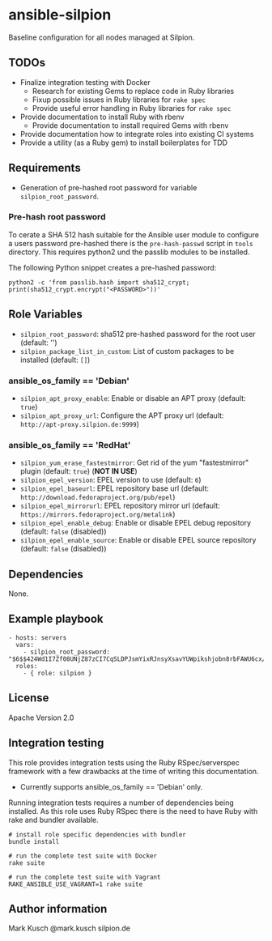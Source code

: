 # ansible-silpion

Baseline configuration for all nodes managed at Silpion.

## TODOs

- Finalize integration testing with Docker
    - Research for existing Gems to replace code in Ruby libraries
    - Fixup possible issues in Ruby libraries for ``rake spec``
    - Provide useful error handling in Ruby libraries for ``rake spec``
- Provide documentation to install Ruby with rbenv
    - Provide documentation to install required Gems with rbenv
- Provide documentation how to integrate roles into existing CI systems
- Provide a utility (as a Ruby gem) to install boilerplates for TDD

## Requirements

- Generation of pre-hashed root password for variable ``silpion_root_password``.

### Pre-hash root password

To cerate a SHA 512 hash suitable for the Ansible user module to configure
a users password pre-hashed there is the `pre-hash-passwd` script in `tools`
directory.
This requires python2 und the passlib modules to be installed.

The following Python snippet creates a pre-hashed password:

    python2 -c 'from passlib.hash import sha512_crypt; print(sha512_crypt.encrypt("<PASSWORD>"))'

## Role Variables

* ``silpion_root_password``: sha512 pre-hashed password for the root user (default: '')
* ``silpion_package_list_in_custom``: List of custom packages to be installed (default: ``[]``)

### ansible_os_family == 'Debian'

* ``silpion_apt_proxy_enable``: Enable or disable an APT proxy (default: ``true``)
* ``silpion_apt_proxy_url``: Configure the APT proxy url (default: ``http://apt-proxy.silpion.de:9999``)

### ansible_os_family == 'RedHat'

* ``silpion_yum_erase_fastestmirror``: Get rid of the yum "fastestmirror" plugin (default: ``true``) (**NOT IN USE**)
* ``silpion_epel_version``: EPEL version to use (default: ``6``)
* ``silpion_epel_baseurl``: EPEL repository base url (default: ``http://download.fedoraproject.org/pub/epel``)
* ``silpion_epel_mirrorurl``: EPEL repository mirror url (default: ``https://mirrors.fedoraproject.org/metalink``)
* ``silpion_epel_enable_debug``: Enable or disable EPEL debug repository (default: ``false`` (disabled))
* ``silpion_epel_enable_source``: Enable or disable EPEL source repository (default: ``false`` (disabled))

## Dependencies

None.

## Example playbook

    - hosts: servers
      vars:
        - silpion_root_password: "$6$$424Wd1I7Zf08UNjZ87zCI7CqSLDPJsmYixRJnsyXsavYUWpikshjobn8rbFAWU6cx/CzBkuaSteiZKhQj/0ia0"
      roles:
        - { role: silpion }

## License

Apache Version 2.0

## Integration testing

This role provides integration tests using the Ruby RSpec/serverspec framework
with a few drawbacks at the time of writing this documentation.

- Currently supports ansible_os_family == 'Debian' only.

Running integration tests requires a number of dependencies being
installed. As this role uses Ruby RSpec there is the need to have
Ruby with rake and bundler available.

    # install role specific dependencies with bundler
    bundle install

<!-- -->

    # run the complete test suite with Docker
    rake suite

<!-- -->

    # run the complete test suite with Vagrant
    RAKE_ANSIBLE_USE_VAGRANT=1 rake suite


## Author information

Mark Kusch @mark.kusch silpion.de


<!-- vim: set nofen ts=4 sw=4 et: -->
